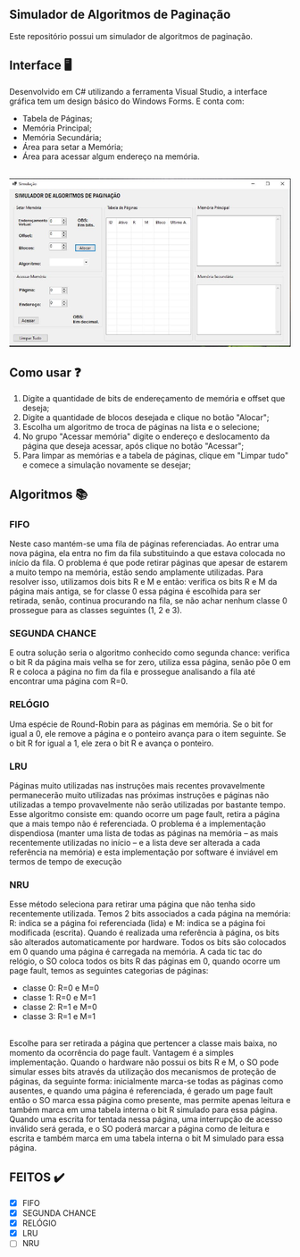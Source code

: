 ## Simulador de Algoritmos de Paginação
Este repositório possui um simulador de algoritmos de paginação.

## Interface :desktop_computer:<br>
 Desenvolvido em C# utilizando a ferramenta Visual Studio, a interface gráfica tem um design básico do Windows Forms. E conta com:
 - Tabela de Páginas;
 - Memória Principal;
 - Memória Secundária;
 - Área para setar a Memória;
 - Área para acessar algum endereço na memória.
 
<br><img src="imgs/primeira.JPG" alt="Página Principal"/><br>
## Como usar :question:
 1. Digite a quantidade de bits de endereçamento de memória e offset que deseja;
 2. Digite a quantidade de blocos desejada e clique no botão "Alocar";
 3. Escolha um algoritmo de troca de páginas na lista e o selecione;
 4. No grupo "Acessar memória" digite o endereço e deslocamento da página que deseja acessar, após clique no botão "Acessar";
 5. Para limpar as memórias e a tabela de páginas, clique em "Limpar tudo" e comece a simulação novamente se desejar;
 
## Algoritmos :books:
### FIFO
 Neste caso mantém-se uma fila de páginas referenciadas. Ao entrar uma nova página, ela entra no fim da fila substituindo a que estava colocada no início da fila. O problema é que pode retirar páginas que apesar de estarem a muito tempo na memória, estão sendo amplamente utilizadas. Para resolver isso, utilizamos dois bits R e M e então: verifica os bits R e M da página mais antiga, se for classe 0 essa página é escolhida para ser retirada, senão, continua procurando na fila, se não achar nenhum classe 0 prossegue para as classes seguintes (1, 2 e 3).
### SEGUNDA CHANCE
  E outra solução seria o algoritmo conhecido como segunda chance: verifica o bit R da página mais velha se for zero, utiliza essa página, senão põe 0 em R e coloca a página no fim da fila e prossegue analisando a fila até encontrar uma página com R=0.
### RELÓGIO
   Uma espécie de Round-Robin para as páginas em memória. Se o bit for igual a 0, ele remove a página e o ponteiro avança para o item seguinte. Se o bit R for igual a 1, ele zera o bit R e avança o ponteiro.
### LRU
  Páginas muito utilizadas nas instruções mais recentes provavelmente permanecerão muito utilizadas nas próximas instruções e páginas não utilizadas a tempo provavelmente não serão utilizadas por bastante tempo. Esse algoritmo consiste em: quando ocorre um page fault, retira a página que a mais tempo não é referenciada. O problema é a implementação dispendiosa (manter uma lista de todas as páginas na memória – as mais recentemente utilizadas no início – e a lista deve ser alterada a cada referência na memória) e esta implementação por software é inviável em termos de tempo de execução
### NRU
  Esse método seleciona para retirar uma página que não tenha sido recentemente utilizada. Temos 2 bits associados a cada página na memória: R: indica se a página foi referenciada (lida) e M: indica se a página foi modificada (escrita). Quando é realizada uma referência à página, os bits são alterados automaticamente por hardware. Todos os bits são colocados em 0 quando uma página é carregada na memória. A cada tic tac do relógio, o SO coloca todos os bits R das páginas em 0, quando ocorre um page fault, temos as seguintes categorias de páginas:

- classe 0: R=0 e M=0
- classe 1: R=0 e M=1
- classe 2: R=1 e M=0
- classe 3: R=1 e M=1 
<br>
  Escolhe para ser retirada a página que pertencer a classe mais baixa, no momento da ocorrência do page fault. Vantagem é a simples implementação. Quando o hardware não possui os bits R e M, o SO pode simular esses bits através da utilização dos mecanismos de proteção de páginas, da seguinte forma: inicialmente marca-se todas as páginas como ausentes, e quando uma página é referenciada, é gerado um page fault então o SO marca essa página como presente, mas permite apenas leitura e também marca em uma tabela interna o bit R simulado para essa página. Quando uma escrita for tentada nessa página, uma interrupção de acesso inválido será gerada, e o SO poderá marcar a página como de leitura e escrita e também marca em uma tabela interna o bit M simulado para essa página.

## FEITOS :heavy_check_mark:

- [x] FIFO
- [x] SEGUNDA CHANCE
- [x] RELÓGIO
- [x] LRU
- [ ] NRU
